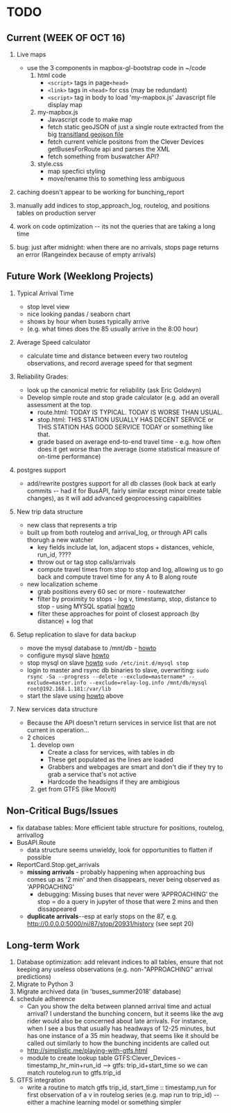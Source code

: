 # TODO

## Current (WEEK OF OCT 16)

1. Live maps
    - use the 3 components in mapbox-gl-bootstrap code in ~/code
        1. html code
            - `<script>` tags in page`<head>`
            - `<link>` tags in `<head>` for css (may be redundant)
            - `<script>` tag in body to load 'my-mapbox.js' Javascript file display map
        2. my-mapbox.js
            - Javascript code to make map
            - fetch static geoJSON of just a single route extracted from the big [transitland geojson file](https://transit.land/feed-registry/operators/o-dr5-nj~transit)
            - fetch current vehicle positons from the Clever Devices getBusesForRoute api and parses the XML
            - fetch something from buswatcher API?
        3. style.css
            - map specfici styling
            - move/rename this to something less ambiguous
            
1. caching doesn't appear to be working for bunching_report
1. manually add indices to stop_approach_log, routelog, and positions tables on production server
1. work on code optimization -- its not the queries that are taking a long time
1. bug: just after midnight: when there are no arrivals, stops page returns an error (Rangeindex because of empty arrivals)


## Future Work (Weeklong Projects)
1. Typical Arrival Time
    - stop level view
    - nice looking pandas / seaborn chart
    - shows by hour when buses typically arrive
    - (e.g. what times does the 85 usually arrive in the 8:00 hour)

        
1. Average Speed calculator
    - calculate time and distance between every two routelog observations, and record average speed for that segment
    
1. Reliability Grades: 
    - look up the canonical metric for reliability (ask Eric Goldwyn)
    - Develop simple route and stop grade calculator (e.g. add an overall assessment at the top.
        - route.html: TODAY IS TYPICAL. TODAY IS WORSE THAN USUAL. 
        - stop.html: THIS STATION USUALLY HAS DECENT SERVICE or THIS STATION HAS GOOD SERVICE TODAY or something like that.
        - grade based on average end-to-end travel time - e.g. how often does it get worse than the average (some statistical measure of on-time performance)
        
1. postgres support
    - add/rewrite postgres support for all db classes (look back at early commits -- had it for BusAPI, fairly similar except minor create table changes), as it will add advanced geoprocessing capaiblities
        
1. New trip data structure
    - new class that represents a trip
    - built up from both routelog and arrival_log, or through API calls thorugh a new watcher
        - key fields include lat, lon, adjacent stops + distances, vehicle, run_id, ????
        - throw out or tag stop calls/arrivals
        - compute travel times from stop to stop and log, allowing us to go back and compute travel time for any A to B along route
    - new localization scheme
        - grab positions every 60 sec or more - routewatcher
        - filter by proximity to stops - log v, timestamp, stop, distance to stop - using MYSQL spatial [howto](https://www.percona.com/blog/2013/10/21/using-the-new-mysql-spatial-functions-5-6-for-geo-enabled-applications/)
        - filter these approaches for point of closest approach (by distance) + log that
        
 1. Setup replication to slave for data backup
    - move the mysql database to /mnt/db - [howto](https://www.digitalocean.com/community/tutorials/how-to-move-a-mysql-data-directory-to-a-new-location-on-ubuntu-16-04)
    - configure mysql slave [howto](https://www.digitalocean.com/community/tutorials/how-to-set-up-master-slave-replication-in-mysql)
    - stop mysql on slave [howto](https://www.electricmonk.nl/log/2016/11/06/very-fast-mysql-slave-setup-with-zero-downtime-using-rsync/) `sudo /etc/init.d/mysql stop`
    - login to master and rsync db binaries to slave, overwriting: `sudo rsync -Sa --progress --delete --exclude=mastername* --exclude=master.info --exclude=relay-log.info /mnt/db/mysql root@192.168.1.181:/var/lib`
    - start the slave using [howto](https://www.digitalocean.com/community/tutorials/how-to-set-up-master-slave-replication-in-mysql) above
      
1. New services data structure
    - Because the API doesn't return services in service list that are not current in operation...
    - 2 choices
        1. develop own
            - Create a class for services, with tables in db
            - These get populated as the lines are loaded
            - Grabbers and webpages are smart and don't die if they try to grab a service that's not active
            - Hardcode the headsigns if they are ambigious 
        2. get from GTFS (like Moovit)
    
## Non-Critical Bugs/Issues

- fix database tables: More efficient table structure for positions, routelog, arrivallog
- BusAPI.Route
    - data structure seems unwieldy, look for opportunities to flatten if possible
- ReportCard.Stop.get_arrivals
    - **missing arrivals** - probably happening when approaching bus comes up as '2 min' and then disappears, never being observed as 'APPROACHING'
        - debugging: Missing buses that never were ‘APPROACHING’ the stop = do a query in jupyter of those that were 2 mins and then dissappeared
    - **duplicate arrivals**--esp at early stops on the 87, e.g. http://0.0.0.0:5000/nj/87/stop/20931/history (see sept 20)

## Long-term Work
1. Database optimization: add relevant indices to all tables, ensure that not keeping any useless observations (e.g. non-"APPROACHING" arrival predictions)
1. Migrate to Python 3
1. Migrate archived data (in 'buses_summer2018' database)
1. schedule adherence 
    - Can you show the delta between planned arrival time and actual arrival? I understand the bunching concern, but it seems like the avg rider would also be concerned about late arrivals. For instance, when I see a bus that usually has headways of 12-25 minutes, but has one instance of a 35 min headway, that seems like it should be called out similarly to how the bunching incidents are called out 
    - http://simplistic.me/playing-with-gtfs.html
    - module to create lookup table GTFS:Clever_Devices - timestamp_hr_min+run_id --> gtfs: trip_id+start_time so we can match routelog.run to gtfs.trip_id
1. GTFS integration 
    - write a routine to match gtfs trip_id, start_time :: timestamp,run for first observation of a v in routelog series (e.g. map run to trip_id) -- either a machine learning model or something simpler 



